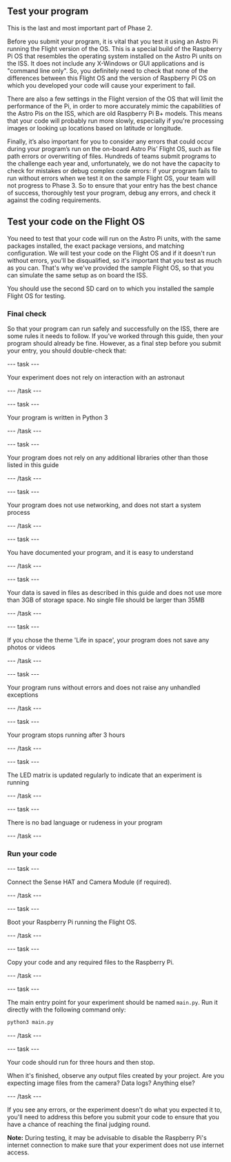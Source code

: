 ## Test your program

This is the last and most important part of Phase 2.

Before you submit your program, it is vital that you test it using an Astro Pi running the Flight version of the OS. This is a special build of the Raspberry Pi OS that resembles the operating system installed on the Astro Pi units on the ISS. It does not include any X-Windows or GUI applications and is "command line only". So, you definitely need to check that none of the differences between this Flight OS and the version of Raspberry Pi OS on which you developed your code will cause your experiment to fail.

There are also a few settings in the Flight version of the OS that will limit the performance of the Pi, in order to more accurately mimic the capabilities of the Astro Pis on the ISS, which are old Raspberry Pi B+ models. This means that your code will probably run more slowly, especially if you're processing images or looking up locations based on latitude or longitude.

Finally, it’s also important for you to consider any errors that could occur during your program’s run on the on-board Astro Pis’ Flight OS, such as file path errors or overwriting of files. Hundreds of teams submit programs to the challenge each year and, unfortunately, we do not have the capacity to check for mistakes or debug complex code errors: if your program fails to run without errors when we test it on the sample Flight OS, your team will not progress to Phase 3. So to ensure that your entry has the best chance of success, thoroughly test your program, debug any errors, and check it against the coding requirements.

## Test your code on the Flight OS

You need to test that your code will run on the Astro Pi units, with the same packages installed, the exact package versions, and matching configuration. We will test your code on the Flight OS and if it doesn't run without errors, you'll be disqualified, so it's important that you test as much as you can. That's why we've provided the sample Flight OS, so that you can simulate the same setup as on board the ISS.

You should use the second SD card on to which you installed the sample Flight OS for testing.   

### Final check

So that your program can run safely and successfully on the ISS, there are some rules it needs to follow. If you've worked through this guide, then your program should already be fine. However, as a final step before you submit your entry, you should double-check that:

--- task ---

Your experiment does not rely on interaction with an astronaut

--- /task ---

--- task ---

Your program is written in Python 3

--- /task ---

--- task ---

Your program does not rely on any additional libraries other than those listed in this guide

--- /task ---

--- task ---

Your program does not use networking, and does not start a system process

--- /task ---

--- task ---

You have documented your program, and it is easy to understand

--- /task ---

--- task ---

Your data is saved in files as described in this guide and does not use more than 3GB of storage space. No  single file should be larger than 35MB

--- /task ---

--- task ---

If you chose the theme 'Life in space', your program does not save any photos or videos

--- /task ---

--- task ---

Your program runs without errors and does not raise any unhandled exceptions

--- /task ---

--- task ---

Your program stops running after 3 hours

--- /task ---

--- task ---

The LED matrix is updated regularly to indicate that an experiment is running

--- /task ---

--- task ---

There is no bad language or rudeness in your program

--- /task ---

### Run your code

--- task ---

Connect the Sense HAT and Camera Module (if required).

--- /task ---

--- task ---

Boot your Raspberry Pi running the Flight OS.

--- /task ---

--- task ---

Copy your code and any required files to the Raspberry Pi.

--- /task ---

--- task ---

The main entry point for your experiment should be named `main.py`. Run it directly with the following command only:

```bash
python3 main.py
```

--- /task ---

--- task ---

Your code should run for three hours and then stop.

When it's finished, observe any output files created by your project. Are you expecting image files from the camera? Data logs? Anything else?

--- /task ---

If you see any errors, or the experiment doesn't do what you expected it to, you'll need to address this before you submit your code to ensure that you have a chance of reaching the final judging round.

**Note:** During testing, it may be advisable to disable the Raspberry Pi's internet connection to make sure that your experiment does not use internet access.
